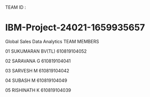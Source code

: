 TEAM ID : 

# IBM-Project-24021-1659935657
Global Sales Data Analytics
TEAM MEMBERS

01 SUKUMARAN BV(TL)
610819104052


02 SARAVANA G 
610819104041


03 SARVESH M 
610819104042


04 SUBASH M 
610819104049


05 RISHINATH K
610819104039
